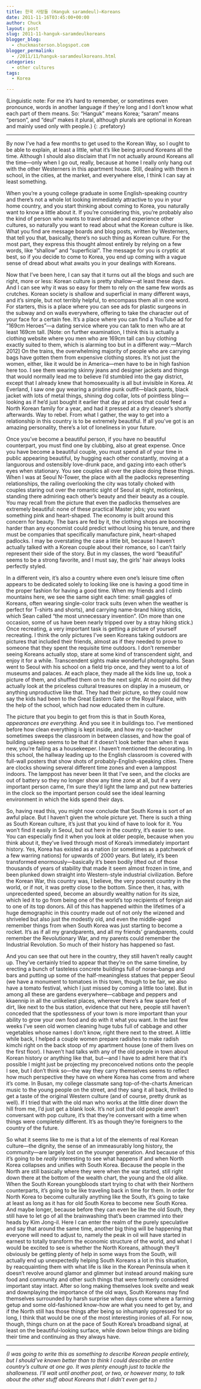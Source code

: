 ```yaml
---
title: 한국 사람들 (Hanguk saramdeul)—Koreans
date: 2011-11-16T03:45:00+00:00
author: Chuck
layout: post
slug: 2011-11-hanguk-saramdeulkoreans
blogger_blog:
  - chuckmasterson.blogspot.com
blogger_permalink:
  - /2011/11/hanguk-saramdeulkoreans.html
categories:
  - other cultures
tags:
  - Korea

---
```

(Linguistic note: For me it’s hard to remember, or sometimes even pronounce,
words in another language if they’re long and I don’t know what each part of
them means. So: “Hanguk” means Korea; “saram” means “person”, and “deul” makes
it plural, although plurals are optional in Korean and mainly used only with
people.) {: .prefatory}

* * *


By now I’ve had a few months to get used to the Korean Way, so I ought to be
able to explain, at least a little, what it’s like being around Koreans all the
time. Although I should also disclaim that I’m not actually around Koreans all
the time—only when I go out, really, because at home I really only hang out
with the other Westerners in this apartment house.  Still, dealing with them in
school, in the cities, at the market, and everywhere else, I think I can say at
least something.


When you’re a young college graduate in some English-speaking country and
there’s not a whole lot looking immediately attractive to you in your home
country, and you start thinking about coming to Korea, you naturally want to
know a little about it.  If you’re considering this, you’re probably also the
kind of person who wants to travel abroad and experience other cultures, so
naturally you want to read about what the Korean culture is like. What you find
are message boards and blog posts, written by Westerners, that tell you that,
basically, there’s no such thing as Korean culture. For the most part, they
express this thought almost entirely by relying on a few words, like “shallow”
and “superficial”. The message for you is cryptic at best, so if you decide to
come to Korea, you end up coming with a vague sense of dread about what awaits
you in your dealings with Koreans.


Now that I’ve been here, I can say that it turns out all the blogs and such are
right, more or less: Korean culture is pretty shallow—at least these days. And
I can see why it was so easy for them to rely on the same few words as
crutches. Korean society is shallow and superficial in many different ways, and
it’s simple, but not terribly helpful, to encompass them all in one word. For
starters, this is a place where you can see ads for plastic surgeons in the
subway and on walls everywhere, offering to take the character out of your face
for a certain fee. It’s a place where you can find a YouTube ad for “169cm
Heroes”—a dating service where you can talk to men who are at least 169cm tall.
[Note: on further examination, I think this is actually a clothing website
where you men who are 169cm tall can buy clothing exactly suited to them, which
is alarming too but in a different way.—March 2012] On the trains, the
overwhelming majority of people who are carrying bags have gotten them from
expensive clothing stores. It’s not just the women, either, like it would be in
America—men have to be in high fashion here too. I see them wearing skinny
jeans and designer jackets and things that would normally lead me to believe
I’d stumbled into the gay district, except that I already knew that
homosexuality is all but invisible in Korea. At Everland, I saw one guy wearing
a pristine punk outfit—black pants, black jacket with lots of metal things,
shining dog collar, lots of pointless bling—looking as if he’d just bought it
earlier that day at prices that could feed a North Korean family for a year,
and had it pressed at a dry cleaner’s shortly afterwards. Way to rebel. From
what I gather, the way to get into a relationship in this country is to be
extremely beautiful. If all you’ve got is an amazing personality, there’s a lot
of loneliness in your future.


Once you’ve become a beautiful person, if you have no beautiful counterpart,
you must find one by clubbing, also at great expense. Once you have become a
beautiful couple, you must spend all of your time in public appearing
beautiful, by hugging each other constantly, moving at a languorous and
ostensibly love-drunk pace, and gazing into each other’s eyes when stationary.
You see couples all over the place doing these things. When I was at Seoul
N-Tower, the place with all the padlocks representing relationships, the
railing overlooking the city was totally choked with couples staring out over
the romantic sight of Seoul at night, motionless, standing there admiring each
other’s beauty and their beauty as a couple. You may recall from the picture
that even the padlocks themselves are extremely beautiful: none of these
practical Master jobs; you want something pink and heart-shaped. The economy is
built around this concern for beauty. The bars are fed by it, the clothing
shops are booming harder than any economist could predict without losing his
tenure, and there must be companies that specifically manufacture pink,
heart-shaped padlocks. I may be overstating the case a little bit, because I
haven’t actually talked with a Korean couple about their romance, so I can’t
fairly represent their side of the story. But in my classes, the word
“beautiful” seems to be a strong favorite, and I must say, the girls’ hair
always looks perfectly styled.


In a different vein, it’s also a country where even one’s leisure time often
appears to be dedicated solely to looking like one is having a good time in the
proper fashion for having a good time. When my friends and I climb mountains
here, we see the same sight each time: small gaggles of Koreans, often wearing
single-color track suits (even when the weather is perfect for T-shirts and
shorts), and carrying name-brand hiking sticks, which Sean called “the most
unnecessary invention”. (On more than one occasion, some of us have been nearly
tripped over by a stray hiking stick.) Once recreating, a very important task
is getting a picture of yourself recreating. I think the only pictures I’ve
seen Koreans taking outdoors are pictures that included their friends, almost
as if they needed to prove to someone that they spent the requisite time
outdoors. I don’t remember seeing Koreans actually stop, stare at some kind of
transcendent sight, and enjoy it for a while.  Transcendent sights make
wonderful photographs. Sean went to Seoul with his school on a field trip once,
and they went to a lot of museums and palaces. At each place, they made all the
kids line up, took a picture of them, and shuffled them on to the next sight.
At no point did they actually look at the priceless cultural treasures on
display in a museum, or anything unproductive like that. They had their
picture, so they could now say the kids had been to the Great Eastern Gate or
the Royal Palace, with the help of the school, which had now educated them in
culture.


The picture that you begin to get from this is that in South Korea,
*appearances are everything.* And you see it in buildings too. I’ve mentioned
before how clean everything is kept inside, and how my co-teacher sometimes
sweeps the classroom in between classes, and how the goal of building upkeep
seems to be that if it doesn’t look better than when it was new, you’re failing
as a housekeeper. I haven’t mentioned the decorating. In this school, the
hallway leading up to the English classroom is covered with full-wall posters
that show shots of probably-English-speaking cities. There are clocks showing
several different time zones and even a lamppost indoors. The lamppost has
never been lit that I’ve seen, and the clocks are out of battery so they no
longer show any time zone at all, but if a very important person came, I’m sure
they’d light the lamp and put new batteries in the clock so the important
person could see the ideal learning environment in which the kids spend their
days.


So, having read this, you might now conclude that South Korea is sort of an
awful place. But I haven’t given the whole picture yet. There is such a thing
as South Korean culture, it’s just that you kind of have to look for it. You
won’t find it easily in Seoul, but out here in the country, it’s easier to see.
You can especially find it when you look at older people, because when you
think about it, they’ve lived through most of Korea’s immediately important
history. Yes, Korea has existed as a nation (or sometimes as a patchwork of a
few warring nations) for upwards of 2000 years. But lately, it’s been
transformed enormously—basically it’s been bodily lifted out of those thousands
of years of stability that made it seem almost frozen in time, and been plunked
down straight into Western-style industrial civilization. Before the Korean
War, this country was, I believe, the very poorest country in the world, or if
not, it was pretty close to the bottom. Since then, it has, with unprecedented
speed, become an absurdly wealthy nation for its size, which led it to go from
being one of the world’s top recipients of foreign aid to one of its top
donors. All of this has happened within the lifetimes of a huge demographic in
this country made out of not only the wizened and shriveled but also just the
modestly old, and even the middle-aged remember things from when South Korea
was just starting to become a rocket. It’s as if all my grandparents, and all
my friends’ grandparents, could remember the Revolutionary War, and my parents
could remember the Industrial Revolution. So much of their history has happened
so fast.


And you can see that out here in the country, they still haven’t really caught
up. They’ve certainly tried to appear that they’re on the same timeline, by
erecting a bunch of tasteless concrete buildings full of norae-bangs and bars
and putting up some of the half-meaningless statues that pepper Seoul (we have
a monument to tomatoes in this town, though to be fair, we also have a tomato
festival, which I just missed by coming a little too late). But in among all
these are gardens everywhere—cabbage and peppers and kkaennip in all the
unlikeliest places, wherever there’s a few spare feet of dirt, like next to the
bus station, evidence that out here, people still haven’t conceded that the
spotlessness of your town is more important than your ability to grow your own
food and do with it what you want. In the last few weeks I’ve seen old women
cleaning huge tubs full of cabbage and other vegetables whose names I don’t
know, right there next to the street. A little while back, I helped a couple
women prepare radishes to make radish kimchi right on the back stoop of my
apartment house (one of them lives on the first floor). I haven’t had talks
with any of the old people in town about Korean history or anything like that,
but—and I have to admit here that it’s possible I might just be projecting my
preconceived notions onto the people I see, but I don’t think so—the way they
carry themselves seems to reflect how much perspective they have on where Korea
has come from and where it’s come. In Busan, my college classmate sang
top-of-the-charts American music to the young people on the street, and they
sang it all back, thrilled to get a taste of the original Western culture (and
of course, pretty drunk as well). If I tried that with the old man who works at
the little diner down the hill from me, I’d just get a blank look. It’s not
just that old people aren’t conversant with pop culture, it’s that they’re
conversant with a time when things were completely different. It’s as though
they’re foreigners to the country of the future.


So what it seems like to me is that a lot of the elements of real Korean
culture—the dignity, the sense of an immeasurably long history, the
community—are largely lost on the younger generation. And because of this it’s
going to be *really* interesting to see what happens if and when North Korea
collapses and unifies with South Korea. Because the people in the North are
still basically where they were when the war started, still right down there at
the bottom of the wealth chart, the young and the old alike. When the South
Korean youngbloods start trying to chat with their Northern counterparts, it’s
going to be like traveling back in time for them. In order for North Korea to
become culturally anything like the South, it’s going to take at least as long
as it has for old South Korea to become new South Korea. And maybe longer,
because before they can even be like the old South, they still have to let go
of all the brainwashing that’s been crammed into their heads by Kim Jong-il.
Here I can enter the realm of the purely speculative and say that around the
same time, another big thing will be happening that everyone will need to
adjust to, namely the peak in oil will have started in earnest to totally
transform the economic structure of the world, and what I would be excited to
see is whether the North Koreans, although they’ll obviously be getting plenty
of help in some ways from the South, will actually end up unexpectedly helping
South Koreans a lot in this situation, by reacquainting them with what life is
like in the Korean Peninsula when it doesn’t revolve around glamor and glimmer
but instead around making sure food and community and other such things that
were formerly considered important stay intact. After so long making themselves
look svelte and weak and downplaying the importance of the old ways, South
Koreans may find themselves surrounded by harsh surprise when days come where a
farming getup and some old-fashioned know-how are what you need to get by, and
if the North still has those things after being so inhumanly oppressed for so
long, I think that would be one of the most interesting ironies of all. For
now, though, things churn on at the pace of South Korea’s broadband signal, at
least on the beautiful-looking surface, while down below things are biding
their time and continuing as they always have.


* * *

*(I was going to write this as something to describe Korean people entirely,
but I should’ve known better than to think I could describe an entire country’s
culture at one go. It was plenty enough just to tackle the shallowness. I’ll
wait until another post, or two, or however many, to talk about the other stuff
about Koreans that I didn’t even get to.)*

